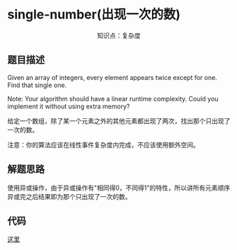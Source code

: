 # single-number(出现一次的数)

<center>知识点：复杂度</center>


## 题目描述
Given an array of integers, every element appears twice except for one. Find that single one.

Note: 
Your algorithm should have a linear runtime complexity. Could you implement it without using extra memory?

给定一个数组，除了某一个元素之外的其他元素都出现了两次，找出那个只出现了一次的数。

注意：你的算法应该在线性事件复杂度内完成，不应该使用额外空间。


## 解题思路

使用异或操作，由于异或操作有"相同得0，不同得1"的特性，所以讲所有元素顺序异或完之后结果即为那个只出现了一次的数。


## 代码

[这里](../src/fourteen/Solution.java)